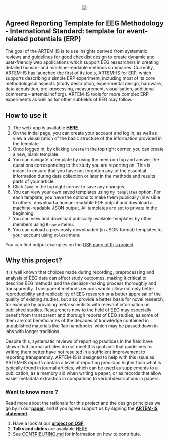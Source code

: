 <center>

![](https://raw.githubusercontent.com/ohbm/eCOBIDAS/master/images/ARTEMIS_logo.jpg)

</center>

## Agreed Reporting Template for EEG Methodology - International Standard: template for event-related potentials (ERP)

The goal of the ARTEM-IS is to use insights derived from systematic reviews and guidelines for good checklist design to create dynamic and user-friendly web applications which support EEG researchers in creating detailed human- and machine-readable methods summaries. Currently, ARTEM-IS has launched the first of its tools, ARTEM-IS for ERP, which supports describing a simple ERP experiment, including most of its core methodological aspects (study description, experimental design, hardware, data acquisition, pre-processing, measurement, visualisation, additional comments – artemis.incf.org). ARTEM-IS tools for more complex ERP experiments as well as for other subfields of EEG may follow.

## How to use it

1. The web-app is available **[HERE](https://artemis.incf.org/)**.
2. On the initial page, you can create your account and log in, as well as view a visualization of the basic structure of the information provided in the template.
3. Once logged in, by clicking `Create` in the top right corner, you can create a new, blank template.
4. You can navigate a template by using the menu on top and answer the questions corresponding to the study you are reporting on. This is meant to ensure that you have not forgotten any of the essential information during data collection or later in the methods and results parts of your article.
5. Click `Save` in the top right corner to save any changes.
6. You can view your own saved templates using `My templates` option. For each template, you have the options to make them publically (in)visible to others, download a human-readable PDF output and download a machine-readable JSON output. All templates are set to private in the beginning.
7. You can view and download publically available templates by other members using `Browse` menu.
8. You can upload a previously downloaded (in JSON format) templates to your account using `Upload` menu.

You can find output examples on the [OSF page of this project](https://osf.io/ahp3t/).

## Why this project?

It is well known that choices made during recording, preprocessing and analysis of EEG data can affect study outcomes, making it critical to describe EEG methods and the decision-making process thoroughly and transparently. Transparent methods records would allow not only better reproducibility and replicability of EEG research or a better appraisal of the quality of existing studies, but also provide a better basis for novel research, for example by providing meta-scientists with relevant information on published studies. Researchers new to the field of EEG may especially benefit from transparent and thorough reports of EEG studies, as some of them are not beneficiaries of the decades of knowledge contained in unpublished materials like ‘lab handbooks’ which may be passed down in labs with longer traditions.

Despite this, systematic reviews of reporting practices in the field have shown that journal articles do not meet this goal and that guidelines for writing them better have not resulted in a sufficient improvement to reporting transparency. ARTEM-IS is designed to help with this issue as ARTEM-IS reports contain a level of reporting precision higher than what is typically found in journal articles, which can be used as supplements to a publication, as a memory aid when writing a paper, or as records that allow easier metadata extraction in comparison to verbal descriptions in papers.

### Want to know more ?

Read more about the rationale for this project and the design principles we go by in our **[paper](https://www.sciencedirect.com/science/article/pii/S1053811921009939?via%3Dihub)**, and if you agree support us by signing the **[ARTEM-IS statement](https://osf.io/mf97q/)**.

1. Have a look at our **[project on OSF](https://osf.io/pvrn6/)**.
2. **Talks and slides** are available [HERE](https://osf.io/ncav8/).
3. See [CONTRIBUTING.md](src/CONTRIBUTING.md) for information on how to contribute.
